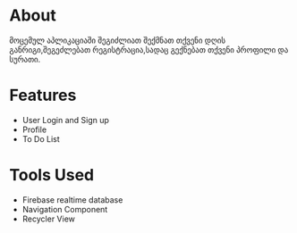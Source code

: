 # About

მოცემულ აპლიკაციაში შეგიძლიათ შექმნათ თქვენი დღის განრიგი,შეგეძლებათ რეგისტრაცია,სადაც გექნებათ თქვენი პროფილი და სურათი.

# Features

- User Login and Sign up
- Profile
- To Do List

# Tools Used

- Firebase realtime database
- Navigation Component
- Recycler View
